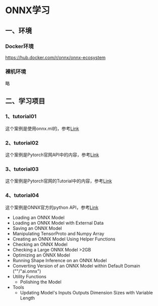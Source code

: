 # ONNX学习
## 一、环境
### Docker环境
https://hub.docker.com/r/onnx/onnx-ecosystem    

### 裸机环境
略

## 二、学习项目
### 1、tutorial01
这个案例是使用onnx.ml的，参考[Link](https://zhuanlan.zhihu.com/p/86867138)   
### 2、tutorial02
这个案例是Pytorch官网API中的内容，参考[Link](https://pytorch.org/docs/master/onnx.html#example-end-to-end-alexnet-from-pytorch-to-onnx)   
### 3、tutorial03
这个案例是Pytorch官网的Tutorial中的内容，参考[Link](https://pytorch.org/tutorials/advanced/super_resolution_with_onnxruntime.html)
### 4、tutorial04
这个案例是ONNX官方的python API，参考[Link](https://github.com/onnx/onnx/blob/master/docs/PythonAPIOverview.md)   
* Loading an ONNX Model
* Loading an ONNX Model with External Data
* Saving an ONNX Model
* Manipulating TensorProto and Numpy Array
* Creating an ONNX Model Using Helper Functions
* Checking an ONNX Model
* Checking a Large ONNX Model >2GB
* Optimizing an ONNX Model
* Running Shape Inference on an ONNX Model
* Converting Version of an ONNX Model within Default Domain (""/"ai.onnx")
* Utility Functions
    * Polishing the Model
* Tools
    * Updating Model's Inputs Outputs Dimension Sizes with Variable Length
